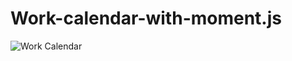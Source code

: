 # Work-calendar-with-moment.js
![Work Calendar](https://user-images.githubusercontent.com/85711605/131229669-cff19853-3343-48fc-bd80-abdeaf97069d.PNG)

